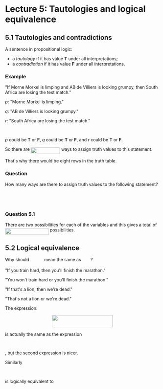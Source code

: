 # Lecture 5: Tautologies and logical equivalence

## 5.1 Tautologies and contradictions

A sentence in propositional logic:

* a _tautology_ if it has value **T** under all interpretations;
* a _contradiction_ if it has value **F** under all interpretations.

### Example

"If Morne Morkel is limping and AB de Villiers is looking grumpy, then South
Africa are losing the test match."

_p_: "Morne Morkel is limping."

_q_: "AB de Villiers is looking grumpy."

_r_: "South Africa are losing the test match."

<p align="center"><img src="https://rawgit.com/dylanpinn/MAT1830/master//lectures/tex/58ea668c2e08d2ed57b3689fa87b83a2.svg?invert_in_darkmode" align=middle width=80.69226pt height=16.438356pt/></p>

_p_ could be **T** or **F**, _q_ could be **T** or **F**, and _r_ could be **T**
or **F**.

So there are <img src="https://rawgit.com/dylanpinn/MAT1830/master//lectures/tex/3250fc6b3ffe5a19821621be77cb8325.svg?invert_in_darkmode" align=middle width=94.97697000000001pt height=21.18732pt/> ways to assign truth values to this
statement.

That's why there would be eight rows in the truth table.

### Question

How many ways are there to assign truth values to the following statement?

<p align="center"><img src="https://rawgit.com/dylanpinn/MAT1830/master//lectures/tex/71a519ce7e771f681cfa583137b773a7.svg?invert_in_darkmode" align=middle width=323.21355pt height=16.438356pt/></p>

<p align="center"><img src="https://rawgit.com/dylanpinn/MAT1830/master//lectures/tex/38fb1a02f4196214db6430a00e492f5d.svg?invert_in_darkmode" align=middle width=159.81685499999998pt height=11.9634735pt/></p>

### Question 5.1

There are two possibilities for each of the variables and this gives a total of <img src="https://rawgit.com/dylanpinn/MAT1830/master//lectures/tex/dad699c3115a5a0d58164c0f910a56e9.svg?invert_in_darkmode" align=middle width=142.372065pt height=21.839399999999983pt/> possibilities.

## 5.2 Logical equivalence

Why should <img src="https://rawgit.com/dylanpinn/MAT1830/master//lectures/tex/2857c19c3ea1f88d3e6309be566b7046.svg?invert_in_darkmode" align=middle width=41.769420000000004pt height=14.155350000000013pt/> mean the same as <img src="https://rawgit.com/dylanpinn/MAT1830/master//lectures/tex/346c404d6b9937eed5e0180470ae431b.svg?invert_in_darkmode" align=middle width=27.157680000000003pt height=14.155350000000013pt/>?

"If you train hard, then you'll finish the marathon."

"You won't train hard or you'll finish the marathon."

"If that's a lion, then we're dead."

"That's not a lion or we're dead."

The expression:

<p align="center"><img src="https://rawgit.com/dylanpinn/MAT1830/master//lectures/tex/05e948bc1ee6b5ba467f4558ed78077f.svg?invert_in_darkmode" align=middle width=198.15675pt height=39.8871pt/></p>

is actually the same as the expression <p align="center"><img src="https://rawgit.com/dylanpinn/MAT1830/master//lectures/tex/911121f44fb86cab5f5ba8e45e25a5d7.svg?invert_in_darkmode" align=middle width=120.662025pt height=16.438356pt/></p>, but
the second expression is nicer.

Similarly <p align="center"><img src="https://rawgit.com/dylanpinn/MAT1830/master//lectures/tex/af57f530016787cb4467a16356be6578.svg?invert_in_darkmode" align=middle width=259.60605pt height=16.438356pt/></p>
is logically equivalent to <p align="center"><img src="https://rawgit.com/dylanpinn/MAT1830/master//lectures/tex/cf9ba349ce9223c81132dd7536d119dc.svg?invert_in_darkmode" align=middle width=18.887055pt height=10.2739725pt/></p>
